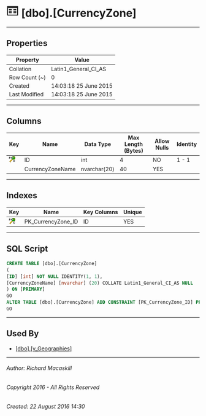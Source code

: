 #### 



# ![Tables](../../../Images/Table32.png) [dbo].[CurrencyZone]

---

## <a name="#properties"></a>Properties

| Property | Value |
|---|---|
| Collation | Latin1_General_CI_AS |
| Row Count (~) | 0 |
| Created | 14:03:18 25 June 2015 |
| Last Modified | 14:03:18 25 June 2015 |


---

## <a name="#columns"></a>Columns

| Key | Name | Data Type | Max Length (Bytes) | Allow Nulls | Identity |
|---|---|---|---|---|---|
| [![Cluster Primary Key PK_CurrencyZone_ID: ID](../../../Images/pkcluster.png)](#indexes) | ID | int | 4 | NO | 1 - 1 |
|  | CurrencyZoneName | nvarchar(20) | 40 | YES |  |


---

## <a name="#indexes"></a>Indexes

| Key | Name | Key Columns | Unique |
|---|---|---|---|
| [![Cluster Primary Key PK_CurrencyZone_ID: ID](../../../Images/pkcluster.png)](#indexes) | PK_CurrencyZone_ID | ID | YES |


---

## <a name="#sqlscript"></a>SQL Script

```sql
CREATE TABLE [dbo].[CurrencyZone]
(
[ID] [int] NOT NULL IDENTITY(1, 1),
[CurrencyZoneName] [nvarchar] (20) COLLATE Latin1_General_CI_AS NULL
) ON [PRIMARY]
GO
ALTER TABLE [dbo].[CurrencyZone] ADD CONSTRAINT [PK_CurrencyZone_ID] PRIMARY KEY CLUSTERED  ([ID]) ON [PRIMARY]
GO

```


---

## <a name="#usedby"></a>Used By

* [[dbo].[v_Geographies]](../Views/v_Geographies.md)


---

###### Author:  Richard Macaskill

###### Copyright 2016 - All Rights Reserved

###### Created: 22 August 2016 14:30

